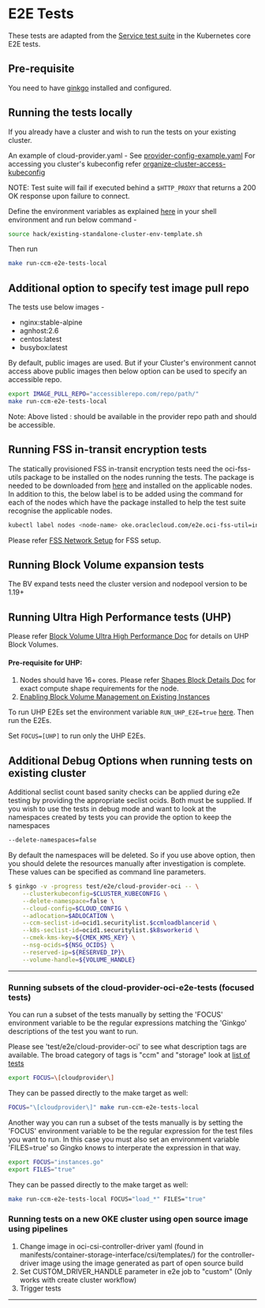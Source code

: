 # E2E Tests

These tests are adapted from the [Service test suite][1] in the Kubernetes core
E2E tests.

## Pre-requisite
You need to have [ginkgo][2] installed and configured.

## Running the tests locally

If you already have a cluster and wish to run the tests on your existing cluster.

An example of cloud-provider.yaml - See [provider-config-example.yaml](../../../manifests/provider-config-example.yaml)
For accessing you cluster's kubeconfig refer [organize-cluster-access-kubeconfig][3]

NOTE: Test suite will fail if executed behind a `$HTTP_PROXY` that returns a
200 OK response upon failure to connect.

Define the environment variables as explained [here](../../../hack/existing-standalone-cluster-env-template.sh) in your shell environment and run below command - 

```bash
source hack/existing-standalone-cluster-env-template.sh
```

Then run
```bash
make run-ccm-e2e-tests-local
```

## Additional option to specify test image pull repo

The tests use below images - 
*   nginx:stable-alpine
*   agnhost:2.6
*   centos:latest
*   busybox:latest

By default, public images are used. But if your Cluster's environment cannot access above public images then below option can be used to specify an accessible repo.

```bash
export IMAGE_PULL_REPO="accessiblerepo.com/repo/path/" 
make run-ccm-e2e-tests-local
```

Note: Above listed <IMAGE>:<TAG> should be available in the provider repo path and should be accessible.

## Running FSS in-transit encryption tests

The statically provisioned FSS in-transit encryption tests need the oci-fss-utils package to be installed on the nodes running the tests. The package is needed to be downloaded from [here][4] and installed on the applicable nodes. In addition to this, the below label is to be added using the command for each of the nodes which have the package installed to help the test suite recognise the applicable nodes.
```bash
kubectl label nodes <node-name> oke.oraclecloud.com/e2e.oci-fss-util=installed
```
Please refer [FSS Network Setup][5] for FSS setup. 

## Running Block Volume expansion tests

The BV expand tests need the cluster version and nodepool version to be 1.19+

## Running Ultra High Performance tests (UHP)
Please refer [Block Volume Ultra High Performance Doc][6] for details on UHP Block Volumes.

#### Pre-requisite for UHP:

1. Nodes should have 16+ cores. Please refer [Shapes Block Details Doc][7] for exact compute shape requirements for the node.
2. [Enabling Block Volume Management on Existing Instances][8]

To run UHP E2Es set the environment variable ``RUN_UHP_E2E=true`` [here](../../../hack/existing-standalone-cluster-env-template.sh). Then run the E2Es.

Set ``FOCUS=[UHP]`` to run only the UHP E2Es.

## Additional Debug Options when running tests on existing cluster

Additional seclist count based sanity checks can be applied during e2e testing
by providing the appropriate seclist ocids. Both must be supplied.
If you wish to use the tests in debug mode and want to look at the namespaces created by tests you can provide the option to keep the namespaces 
```bash
--delete-namespaces=false
```
By default the namespaces will be deleted. So if you use above option, then you should delete the resources manually after investigation is complete.
These values can be specified as command line parameters.

```bash
$ ginkgo -v -progress test/e2e/cloud-provider-oci -- \
    --clusterkubeconfig=$CLUSTER_KUBECONFIG \
    --delete-namespace=false \
    --cloud-config=$CLOUD_CONFIG \
    --adlocation=$ADLOCATION \
    --ccm-seclist-id=ocid1.securitylist.$ccmloadblancerid \
    --k8s-seclist-id=ocid1.securitylist.$k8sworkerid \
    --cmek-kms-key=${CMEK_KMS_KEY} \
    --nsg-ocids=${NSG_OCIDS} \
    --reserved-ip=${RESERVED_IP}\
    --volume-handle=${VOLUME_HANDLE}
```

---

### Running subsets of the cloud-provider-oci-e2e-tests (focused tests)

You can run a subset of the tests manually by setting the 'FOCUS' environment variable to be the regular expressions matching the 'Ginkgo' descriptions of the test you want to run.

Please see 'test/e2e/cloud-provider-oci' to see what description tags are available.
The broad category of tags is "ccm" and "storage" look at [list of tests](ListOfTests.md)

```bash
export FOCUS=\[cloudprovider\]
```
They can be passed directly to the make target as well:

```bash
FOCUS="\[cloudprovider\]" make run-ccm-e2e-tests-local
```

Another way you can run a subset of the tests manually is by setting the 'FOCUS' environment variable
to be the regular expression for the test files you want to run. In this case you must also set an
environment variable 'FILES=true' so Gingko knows to interperate the expression in that way.

```bash
export FOCUS="instances.go"
export FILES="true"
```

They can be passed directly to the make target as well:

```bash
make run-ccm-e2e-tests-local FOCUS="load_*" FILES="true"
```

### Running tests on a new OKE cluster using open source image using pipelines

1. Change image in oci-csi-controller-driver yaml (found in manifests/container-storage-interface/csi/templates/) for the controller-driver image using the image generated as part of open source build
2. Set CUSTOM_DRIVER_HANDLE parameter in e2e job to "custom" (Only works with create cluster workflow)
3. Trigger tests

---

[1]: https://github.com/kubernetes/kubernetes/blob/0cb15453dae92d8be66cf42e6c1b04e21a2d0fb6/test/e2e/network/service.go
[2]: https://onsi.github.io/ginkgo/
[3]: https://kubernetes.io/docs/concepts/configuration/organize-cluster-access-kubeconfig/
[4]: https://www.oracle.com/downloads/cloud/cloud-infrastructure-file-storage-downloads.html
[5]: https://docs.oracle.com/en-us/iaas/Content/File/Tasks/securitylistsfilestorage.htm
[6]: https://docs.oracle.com/en-us/iaas/Content/Block/Concepts/blockvolumeultrahighperformance.htm#Higher_Performance
[7]: https://docs.oracle.com/en-us/iaas/Content/Block/Concepts/blockvolumeperformance.htm#shapes_block_details
[8]: https://docs.oracle.com/en-us/iaas/Content/Block/Tasks/enablingblockvolumemanagementplugin.htm#enablingblockvolumemanagementplugin
